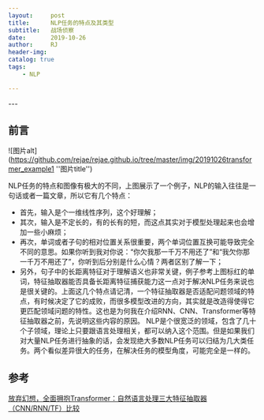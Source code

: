 ```yaml
---
layout:     post
title:      NLP任务的特点及其类型
subtitle:   战场侦察
date:       2019-10-26
author:     RJ
header-img: 
catalog: true
tags:
    - NLP

---
```

<p id = "build"></p>
---

## 前言


![图片alt](https://github.com/rejae/rejae.github.io/tree/master/img/20191026transformer_example1 ''图片title'')

NLP任务的特点和图像有极大的不同，上图展示了一个例子，NLP的输入往往是一句话或者一篇文章，所以它有几个特点：
- 首先，输入是个一维线性序列，这个好理解；
- 其次，输入是不定长的，有的长有的短，而这点其实对于模型处理起来也会增加一些小麻烦；
- 再次，单词或者子句的相对位置关系很重要，两个单词位置互换可能导致完全不同的意思。如果你听到我对你说：“你欠我那一千万不用还了”和“我欠你那一千万不用还了”，你听到后分别是什么心情？两者区别了解一下；
- 另外，句子中的长距离特征对于理解语义也非常关键，例子参考上图标红的单词，特征抽取器能否具备长距离特征捕获能力这一点对于解决NLP任务来说也是很关键的。上面这几个特点请记清，一个特征抽取器是否适配问题领域的特点，有时候决定了它的成败，而很多模型改进的方向，其实就是改造得使得它更匹配领域问题的特性。这也是为何我在介绍RNN、CNN、Transformer等特征抽取器之前，先说明这些内容的原因。 NLP是个很宽泛的领域，包含了几十个子领域，理论上只要跟语言处理相关，都可以纳入这个范围。但是如果我们对大量NLP任务进行抽象的话，会发现绝大多数NLP任务可以归结为几大类任务。两个看似差异很大的任务，在解决任务的模型角度，可能完全是一样的。





## 参考

[放弃幻想，全面拥抱Transformer：自然语言处理三大特征抽取器（CNN/RNN/TF）比较](https://zhuanlan.zhihu.com/p/54743941)